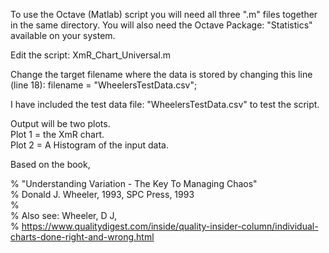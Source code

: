 To use the Octave (Matlab) script you will need all three ".m" files together in the same directory. You will also need the Octave Package: "Statistics" available on your system.  
  
Edit the script: XmR_Chart_Universal.m  
  
Change the target filename where the data is stored by changing this line (line 18): filename = "WheelersTestData.csv";  
  
I have included the test data file: "WheelersTestData.csv" to test the script.  
  
Output will be two plots.  
  Plot 1 = the XmR chart.  
  Plot 2 = A Histogram of the input data.  
    
Based on the book,  
  
% "Understanding Variation - The Key To Managing Chaos"  
%    Donald J. Wheeler, 1993, SPC Press, 1993  
%  
% Also see: Wheeler, D J,  
%    https://www.qualitydigest.com/inside/quality-insider-column/individual-charts-done-right-and-wrong.html  
